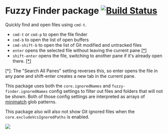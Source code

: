 # Fuzzy Finder package [![Build Status](https://travis-ci.org/atom/fuzzy-finder.svg?branch=master)](https://travis-ci.org/atom/fuzzy-finder)

Quickly find and open files using `cmd-t`.

  * `cmd-t` or `cmd-p` to open the file finder
  * `cmd-b` to open the list of open buffers
  * `cmd-shift-b` to open the list of Git modified and untracked files
  * `enter` opens the selected file without leaving the current pane [[*]](#searchAllPanes)
  * `shift-enter` opens the file, switching to another pane if it's already open there. [[*]](#searchAllPanes)

<a name="myfootnote1">[*]</a>: The "Search All Panes" setting reverses this, so enter opens the file in any pane and shift-enter creates a new tab in the current pane.

This package uses both the `core.ignoredNames` and `fuzzy-finder.ignoredNames`
config settings to filter out files and folders that will not be shown.
Both of those config settings are interpreted as arrays of
[minimatch](https://github.com/isaacs/minimatch) glob patterns.

This package also will also not show Git ignored files when the
`core.excludeVcsIgnoredPaths` is enabled.

![](https://f.cloud.github.com/assets/671378/2241456/100db6b8-9cd3-11e3-9b3a-569c6b50cc60.png)
